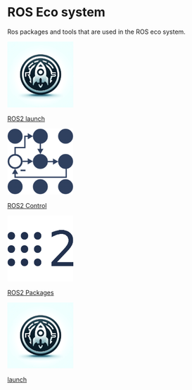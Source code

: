 # ROS Eco system

Ros packages and tools that are used in the ROS eco system.

<div class="grid-container">
    <div class="grid-item">
        <a href="launch">
            <img src="images/launch.png"  width="150" height="150">
            <p>ROS2 launch</p>
        </a>
    </div>
    <div class="grid-item">
        <a href="python">
            <img src="images/control.png"   width="150" height="150">
            <p>ROS2 Control</p>
        </a>
    </div>
    <div class="grid-item">
        <a href="packages">
            <img src="images/ros2.png"   width="150" height="150">
            <p>ROS2 Packages</p>
        </a>
    </div>
</div>
    

<div class="grid-container">
    <div class="grid-item">
        <a href="launch">
            <img src="images/launch.png"  width="150" height="150">
            <p>launch</p>
        </a>
    </div>
</div>
